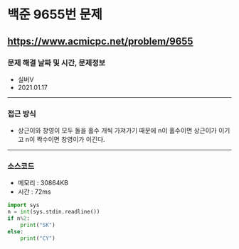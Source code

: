 # 백준 9655번 문제
https://www.acmicpc.net/problem/9655
---

### 문제 해결 날짜 및 시간, 문제정보
- 실버V
- 2021.01.17
---

### 접근 방식
- 상근이와 창영이 모두 돌을 홀수 개씩 가져가기 때문에 n이 홀수이면 상근이가 이기고 n이 짝수이면 창영이가 이긴다.
---

### 소스코드
- 메모리 : 30864KB
- 시간 : 72ms
```Python
import sys
n = int(sys.stdin.readline())
if n%2:
    print("SK")
else:
    print("CY")
```